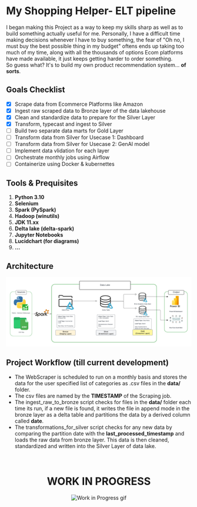# My Shopping Helper- ELT pipeline
I began making this Project as a way to keep my skills sharp as well as to build something actually useful for me. Personally, I have a difficult time making decisions whenever I have to buy something, the fear of "Oh no, I must buy the best possible thing in my budget" oftens ends up taking too much of my time, along with all the thousands of options Ecom platforms have made available, it just keeps getting harder to order something. <br>
So guess what? It's to build my own product recommendation system... **of sorts**.

## Goals Checklist
- [x] Scrape data from Ecommerce Platforms like Amazon 
- [x] Ingest raw scraped data to Bronze layer of the data lakehouse
- [x] Clean and standardize data to prepare for the Silver Layer 
- [x] Transform, typecast and ingest to Silver
- [ ] Build two separate data marts for Gold Layer
- [ ] Transform data from Silver for Usecase 1: Dashboard
- [ ] Transform data from Silver for Usecase 2: GenAI model
- [ ] Implement data vlidation for each layer
- [ ] Orchestrate monthly jobs using Airflow
- [ ] Containerize using Docker & kubernettes 

## Tools & Prequisites

1. **Python 3.10**
2. **Selenium**
3. **Spark (PySpark)**
4. **Hadoop (winutils)**
5. **JDK 11.xx**
6. **Delta lake (delta-spark)**
7. **Jupyter Notebooks**
8. **Lucidchart (for diagrams)**
9. **...**


## Architecture
![Data Architecture.png](https://github.com/Avcon900/Ecom_Products_Data_analytics/blob/master/architecture%20diagrams/Data%20architecture.png?raw=true)
<br>

## Project Workflow (till current development)
- The WebScraper is scheduled to run on a monthly basis and stores the data for the user specified list of categories as .csv files in the **data/** folder.
- The csv files are named by the **TIMESTAMP** of the Scraping job.
- The ingest_raw_to_bronze script checks for files in the **data/** folder each time its run, if a new file is found, it writes the file in append mode in the bronze layer as a delta table and partitions the data by a derived column called **date**.
- The transformations_for_silver script checks for any new data by comparing the partition date with the **last_processed_timestamp** and loads the raw data from bronze layer. This data is then cleaned, standardized and written into the Silver Layer of data lake.
<br>
<center>

# WORK IN PROGRESS
![Work in Progress gif](https://cdn.dribbble.com/userupload/22866416/file/original-79954486027de6600487dfbc4eb0f7a1.gif)
</center>
